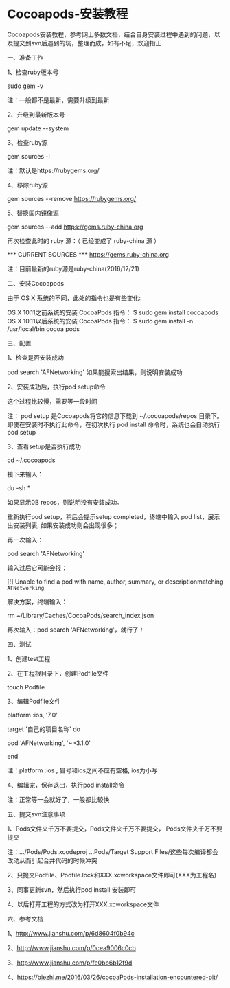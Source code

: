 # Cocoapods-安装教程
Cocoapods安装教程，参考网上多数文档，结合自身安装过程中遇到的问题，以及提交到svn后遇到的坑，整理而成，如有不足，欢迎指正

一、准备工作

1、检查ruby版本号

sudo gem -v

注：一般都不是最新，需要升级到最新

2、升级到最新版本号

gem update --system

3、检查ruby源

gem sources -l

注：默认是https://rubygems.org/

4、移除ruby源

gem sources --remove https://rubygems.org/

5、替换国内镜像源

gem sources --add https://gems.ruby-china.org

再次检查此时的 ruby 源：（ 已经变成了 ruby-china 源 ）

*** CURRENT SOURCES ***
https://gems.ruby-china.org

注：目前最新的ruby源是ruby-china(2016/12/21)

二、安装Cocoapods

由于 OS X 系统的不同，此处的指令也是有些变化:

OS X 10.11之前系统的安装 CocoaPods 指令： $ sudo gem install cocoapods
OS X 10.11以后系统的安装 CocoaPods 指令： $ sudo gem install -n /usr/local/bin cocoa pods

三、配置

1、检查是否安装成功

pod search 'AFNetworking'
如果能搜索出结果，则说明安装成功

2、安装成功后，执行pod setup命令

这个过程比较慢，需要等一段时间

注： pod setup 是Cocoapods将它的信息下载到 ~/.cocoapods/repos 目录下。即使在安装时不执行此命令，在初次执行 pod install 命令时，系统也会自动执行 pod setup

3、查看setup是否执行成功

cd ~/.cocoapods

接下来输入：

du -sh *

如果显示0B repos，则说明没有安装成功。

重新执行pod setup，稍后会提示setup completed，终端中输入 pod list，展示出安装列表, 如果安装成功则会出现很多；

再一次输入：

pod search 'AFNetworking'

输入过后它可能会报：

[!] Unable to find a pod with name, author, summary, or descriptionmatching `AFNetworking`

解决方案，终端输入：

rm ~/Library/Caches/CocoaPods/search_index.json

再次输入：pod search 'AFNetworking'，就行了！

四、测试

1、创建test工程

2、在工程根目录下，创建Podfile文件

touch Podfile

3、编辑Podfile文件

platform :ios, '7.0'

target '自己的项目名称' do

pod 'AFNetworking', '~>3.1.0'

end

注：platform :ios , 冒号和ios之间不应有空格, ios为小写

4、编辑完，保存退出，执行pod install命令

注：正常等一会就好了，一般都比较快

五、提交svn注意事项

1、Pods文件夹千万不要提交，Pods文件夹千万不要提交， Pods文件夹千万不要提交

注：…/Pods/Pods.xcodeproj …Pods/Target Support Files/这些每次编译都会改动从而引起合并代码的时候冲突

2、只提交Podfile、Podfile.lock和XXX.xcworkspace文件即可(XXX为工程名)

3、同事更新svn，然后执行pod install 安装即可

4、以后打开工程的方式改为打开XXX.xcworkspace文件

六、参考文档

1、http://www.jianshu.com/p/6d8604f0b94c

2、http://www.jianshu.com/p/0cea9006c0cb

3、http://www.jianshu.com/p/fe0bb6b12f9d

4、https://biezhi.me/2016/03/26/cocoaPods-installation-encountered-pit/
